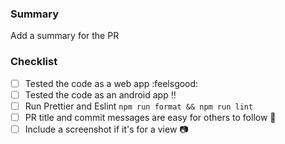 ### Summary

Add a summary for the PR

### Checklist

- [ ] Tested the code as a web app :feelsgood:
- [ ] Tested the code as an android app :bangbang:
- [ ] Run Prettier and Eslint `npm run format && npm run lint`
- [ ] PR title and commit messages are easy for others to follow :doughnut:
- [ ] Include a screenshot if it's for a view :camera:
